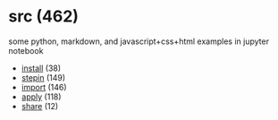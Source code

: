 # src (462)
some python, markdown, and javascript+css+html examples in jupyter notebook

+ [install](install/README.md) (38)
+ [stepin](stepin/README.md) (149)
+ [import](import/README.md) (146)
+ [apply](apply/README.md) (118)
+ [share](share/README.md) (12)

